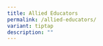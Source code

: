 ```yaml
---
title: Allied Educators
permalink: /allied-educators/
variant: tiptap
description: ""
---
```

<p></p>